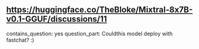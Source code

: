 ## https://huggingface.co/TheBloke/Mixtral-8x7B-v0.1-GGUF/discussions/11

contains_question: yes
question_part: Couldthis model deploy with fastchat? :)